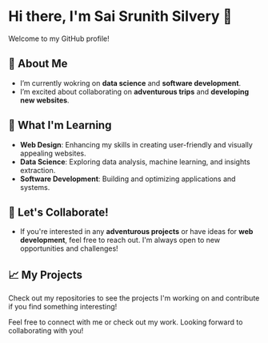 # Hi there, I'm Sai Srunith Silvery 👋

Welcome to my GitHub profile!

## 👀 About Me
- I’m currently wokring on **data science** and **software development**.
- I’m excited about collaborating on **adventurous trips** and **developing new websites**.

## 🌱 What I'm Learning
- **Web Design**: Enhancing my skills in creating user-friendly and visually appealing websites.
- **Data Science**: Exploring data analysis, machine learning, and insights extraction.
- **Software Development**: Building and optimizing applications and systems.

## 💞️ Let's Collaborate!
- If you're interested in any **adventurous projects** or have ideas for **web development**, feel free to reach out. I'm always open to new opportunities and challenges!

## 📈 My Projects
Check out my repositories to see the projects I'm working on and contribute if you find something interesting!

Feel free to connect with me or check out my work. Looking forward to collaborating with you!
